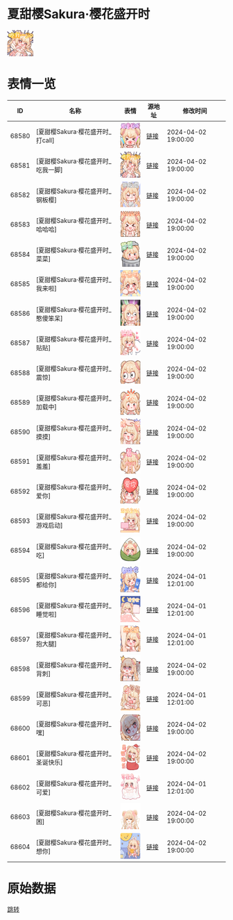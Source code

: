 # 夏甜樱Sakura·樱花盛开时

<img src="./cover.png" height="60" alt="cover" />

# 表情一览

|ID|名称|表情|源地址|修改时间|
|----|----|----|----|----|
|68580|[夏甜樱Sakura·樱花盛开时_打call]|<img src="./pic/068580_%5B夏甜樱Sakura·樱花盛开时_打call%5D.png" height="60" alt="打call"/>|[链接](https://i0.hdslb.com/bfs/garb/43e298063def41240fcdda3229fb22658865bd8a.png)|2024-04-02 19:00:00|
|68581|[夏甜樱Sakura·樱花盛开时_吃我一脚]|<img src="./pic/068581_%5B夏甜樱Sakura·樱花盛开时_吃我一脚%5D.png" height="60" alt="吃我一脚"/>|[链接](https://i0.hdslb.com/bfs/garb/012390de6d677606436d4ac8956660546fe47f08.png)|2024-04-02 19:00:00|
|68582|[夏甜樱Sakura·樱花盛开时_钢板樱]|<img src="./pic/068582_%5B夏甜樱Sakura·樱花盛开时_钢板樱%5D.png" height="60" alt="钢板樱"/>|[链接](https://i0.hdslb.com/bfs/garb/7b26304442c9475ac756a561db1f6e68518c26e2.png)|2024-04-02 19:00:00|
|68583|[夏甜樱Sakura·樱花盛开时_哈哈哈]|<img src="./pic/068583_%5B夏甜樱Sakura·樱花盛开时_哈哈哈%5D.png" height="60" alt="哈哈哈"/>|[链接](https://i0.hdslb.com/bfs/garb/3eba8a9deeee9ff50561e75a8ca3a0ba0cc42c25.png)|2024-04-02 19:00:00|
|68584|[夏甜樱Sakura·樱花盛开时_菜菜]|<img src="./pic/068584_%5B夏甜樱Sakura·樱花盛开时_菜菜%5D.png" height="60" alt="菜菜"/>|[链接](https://i0.hdslb.com/bfs/garb/c8963a210c9a7acc66b760b48db6132f8376067a.png)|2024-04-02 19:00:00|
|68585|[夏甜樱Sakura·樱花盛开时_我来啦]|<img src="./pic/068585_%5B夏甜樱Sakura·樱花盛开时_我来啦%5D.png" height="60" alt="我来啦"/>|[链接](https://i0.hdslb.com/bfs/garb/f4d2a774d5feb3a469b5ff9501a5939b9ef20911.png)|2024-04-02 19:00:00|
|68586|[夏甜樱Sakura·樱花盛开时_憨傻笨呆]|<img src="./pic/068586_%5B夏甜樱Sakura·樱花盛开时_憨傻笨呆%5D.png" height="60" alt="憨傻笨呆"/>|[链接](https://i0.hdslb.com/bfs/garb/58093b686f1ea50e7e401781d869cc848c94eaa1.png)|2024-04-02 19:00:00|
|68587|[夏甜樱Sakura·樱花盛开时_贴贴]|<img src="./pic/068587_%5B夏甜樱Sakura·樱花盛开时_贴贴%5D.png" height="60" alt="贴贴"/>|[链接](https://i0.hdslb.com/bfs/garb/9bc2f1312178792056bcc0a734130ef86d367c3a.png)|2024-04-02 19:00:00|
|68588|[夏甜樱Sakura·樱花盛开时_震惊]|<img src="./pic/068588_%5B夏甜樱Sakura·樱花盛开时_震惊%5D.png" height="60" alt="震惊"/>|[链接](https://i0.hdslb.com/bfs/garb/ec5b7eff56d9e3e2373ab42f69d17d799351c0ec.png)|2024-04-02 19:00:00|
|68589|[夏甜樱Sakura·樱花盛开时_加载中]|<img src="./pic/068589_%5B夏甜樱Sakura·樱花盛开时_加载中%5D.png" height="60" alt="加载中"/>|[链接](https://i0.hdslb.com/bfs/garb/caf42f2b248735a0a93c3897771c1c34c1eda6db.png)|2024-04-02 19:00:00|
|68590|[夏甜樱Sakura·樱花盛开时_摸摸]|<img src="./pic/068590_%5B夏甜樱Sakura·樱花盛开时_摸摸%5D.png" height="60" alt="摸摸"/>|[链接](https://i0.hdslb.com/bfs/garb/78f393c6577c50e9b869a04376350ffeed018f34.png)|2024-04-02 19:00:00|
|68591|[夏甜樱Sakura·樱花盛开时_羞羞]|<img src="./pic/068591_%5B夏甜樱Sakura·樱花盛开时_羞羞%5D.png" height="60" alt="羞羞"/>|[链接](https://i0.hdslb.com/bfs/garb/a81cc2381d09974797802611ec5fd0cdf76bf9d0.png)|2024-04-02 19:00:00|
|68592|[夏甜樱Sakura·樱花盛开时_爱你]|<img src="./pic/068592_%5B夏甜樱Sakura·樱花盛开时_爱你%5D.png" height="60" alt="爱你"/>|[链接](https://i0.hdslb.com/bfs/garb/1d2c17a20cc9036156053936e89ee3863bf9d89a.png)|2024-04-02 19:00:00|
|68593|[夏甜樱Sakura·樱花盛开时_游戏启动]|<img src="./pic/068593_%5B夏甜樱Sakura·樱花盛开时_游戏启动%5D.png" height="60" alt="游戏启动"/>|[链接](https://i0.hdslb.com/bfs/garb/4323824689e65e76d056506d83a0194cd510e0b1.png)|2024-04-02 19:00:00|
|68594|[夏甜樱Sakura·樱花盛开时_吃]|<img src="./pic/068594_%5B夏甜樱Sakura·樱花盛开时_吃%5D.png" height="60" alt="吃"/>|[链接](https://i0.hdslb.com/bfs/garb/f539ab72e091794f7df607d0e02538350acbfd8c.png)|2024-04-02 19:00:00|
|68595|[夏甜樱Sakura·樱花盛开时_都给你]|<img src="./pic/068595_%5B夏甜樱Sakura·樱花盛开时_都给你%5D.png" height="60" alt="都给你"/>|[链接](https://i0.hdslb.com/bfs/garb/ed91d370f08dd13b8567ab6b85d070b2c5982a7e.png)|2024-04-01 12:01:00|
|68596|[夏甜樱Sakura·樱花盛开时_睡觉啦]|<img src="./pic/068596_%5B夏甜樱Sakura·樱花盛开时_睡觉啦%5D.png" height="60" alt="睡觉啦"/>|[链接](https://i0.hdslb.com/bfs/garb/c637b64c4c94e50faa3e42a5d9c6416bcddb5593.png)|2024-04-01 12:01:00|
|68597|[夏甜樱Sakura·樱花盛开时_抱大腿]|<img src="./pic/068597_%5B夏甜樱Sakura·樱花盛开时_抱大腿%5D.png" height="60" alt="抱大腿"/>|[链接](https://i0.hdslb.com/bfs/garb/cf0a8fa1518e567c78cce5a93cf2be9826cd4a1f.png)|2024-04-01 12:01:00|
|68598|[夏甜樱Sakura·樱花盛开时_背刺]|<img src="./pic/068598_%5B夏甜樱Sakura·樱花盛开时_背刺%5D.png" height="60" alt="背刺"/>|[链接](https://i0.hdslb.com/bfs/garb/d0341908db261c11d35aa6380cf5b72b2ce994e0.png)|2024-04-02 19:00:00|
|68599|[夏甜樱Sakura·樱花盛开时_可恶]|<img src="./pic/068599_%5B夏甜樱Sakura·樱花盛开时_可恶%5D.png" height="60" alt="可恶"/>|[链接](https://i0.hdslb.com/bfs/garb/d30325021013ed20846e34a1bf9ccda2bdc038fd.png)|2024-04-01 12:01:00|
|68600|[夏甜樱Sakura·樱花盛开时_嘿]|<img src="./pic/068600_%5B夏甜樱Sakura·樱花盛开时_嘿%5D.png" height="60" alt="嘿"/>|[链接](https://i0.hdslb.com/bfs/garb/20383c19819b9ccb6730f8316e64c4ae4f0593dd.png)|2024-04-02 19:00:00|
|68601|[夏甜樱Sakura·樱花盛开时_圣诞快乐]|<img src="./pic/068601_%5B夏甜樱Sakura·樱花盛开时_圣诞快乐%5D.png" height="60" alt="圣诞快乐"/>|[链接](https://i0.hdslb.com/bfs/garb/6a4af573e29d7e484fad5b776c272434ceeb6b3e.png)|2024-04-02 19:00:00|
|68602|[夏甜樱Sakura·樱花盛开时_可爱]|<img src="./pic/068602_%5B夏甜樱Sakura·樱花盛开时_可爱%5D.png" height="60" alt="可爱"/>|[链接](https://i0.hdslb.com/bfs/garb/27893890b7e570907389a404c738bf1b892d02ee.png)|2024-04-01 12:01:00|
|68603|[夏甜樱Sakura·樱花盛开时_困]|<img src="./pic/068603_%5B夏甜樱Sakura·樱花盛开时_困%5D.png" height="60" alt="困"/>|[链接](https://i0.hdslb.com/bfs/garb/56d3990ff3f7c7931f960762ee30e1e1088020d1.png)|2024-04-02 19:00:00|
|68604|[夏甜樱Sakura·樱花盛开时_想你]|<img src="./pic/068604_%5B夏甜樱Sakura·樱花盛开时_想你%5D.png" height="60" alt="想你"/>|[链接](https://i0.hdslb.com/bfs/garb/6455266dc557a1be288c18197bbe559af1b62bc8.png)|2024-04-02 19:00:00|

# 原始数据

[跳转](./raw.json)

